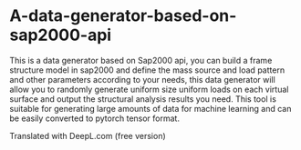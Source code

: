 # A-data-generator-based-on-sap2000-api
This is a data generator based on Sap2000 api, you can build a frame structure model in sap2000 and define the mass source and load pattern and other parameters according to your needs, this data generator will allow you to randomly generate uniform size uniform loads on each virtual surface and output the structural analysis results you need. This tool is suitable for generating large amounts of data for machine learning and can be easily converted to pytorch tensor format.

Translated with DeepL.com (free version)
